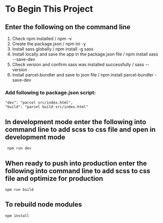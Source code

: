 # To Begin This Project

## Enter the following on the command line

1. Check npm installed / npm -v
2. Create the package.json / npm ini -y
3. Install sass globally / npm install -g sass
4. Install locally and save the app in the package.json file / npm install sass --save-dev
5. Check version and confirm sass was installed successfully / sass --version
6. Install parcel-bundler and save to json file / npm install parcel-bundler -save-dev

### Add following to package.json script:
    "dev": "parcel src/index.html",
    "build": "parcel build src/index.html"

## In development mode enter the following into command line to add scss to css file and open in development mode
     npm run dev

## When ready to push into production enter the following into command line to add scss to css file and optimize for production
    npm run build

## To rebuild node modules
    npm install
